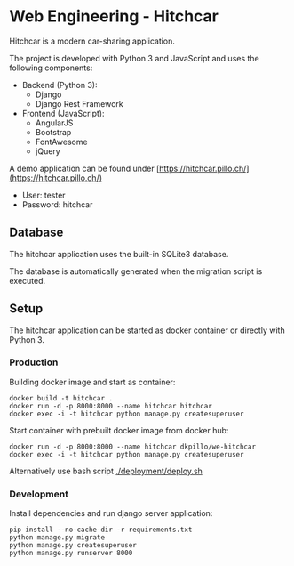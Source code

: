 # Web Engineering - Hitchcar

Hitchcar is a modern car-sharing application.

The project is developed with Python 3 and JavaScript and uses the following components:

* Backend (Python 3):
  * Django
  * Django Rest Framework
* Frontend (JavaScript):
  * AngularJS  
  * Bootstrap
  * FontAwesome
  * jQuery

A demo application can be found under [https://hitchcar.pillo.ch/](https://hitchcar.pillo.ch/)

* User: tester
* Password: hitchcar

## Database

The hitchcar application uses the built-in SQLite3 database.

The database is automatically generated when the migration script is executed.
    
## Setup

The hitchcar application can be started as docker container or directly with Python 3.

### Production

Building docker image and start as container:

    docker build -t hitchcar .
    docker run -d -p 8000:8000 --name hitchcar hitchcar
    docker exec -i -t hitchcar python manage.py createsuperuser

Start container with prebuilt docker image from docker hub:

    docker run -d -p 8000:8000 --name hitchcar dkpillo/we-hitchcar
    docker exec -i -t hitchcar python manage.py createsuperuser

Alternatively use bash script [./deployment/deploy.sh](https://github.com/DKPillo/we-hitchcar/blob/master/deployment/deploy.sh) 

### Development

Install dependencies and run django server application:

    pip install --no-cache-dir -r requirements.txt
    python manage.py migrate
    python manage.py createsuperuser 
    python manage.py runserver 8000
